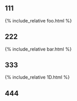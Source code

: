 
## 111

{% include_relative foo.html %}

## 222

{% include_relative bar.html %}

## 333

{% include_relative 1D.html %}

## 444
